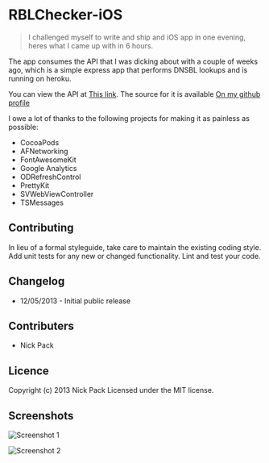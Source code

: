 RBLChecker-iOS
==============
> I challenged myself to write and ship and iOS app in one evening, heres what I came up with in 6 hours.

The app consumes the API that I was dicking about with a couple of weeks ago, which is a simple express app that performs DNSBL lookups and is running on heroku. 

You can view the API at [This link](https://rblchecker.herokuapp.com).
The source for it is available [On my github profile](https://github.com/nickpack/RBLChecker)

I owe a lot of thanks to the following projects for making it as painless as possible:
* CocoaPods
* AFNetworking
* FontAwesomeKit
* Google Analytics
* ODRefreshControl
* PrettyKit
* SVWebViewController
* TSMessages

## Contributing
In lieu of a formal styleguide, take care to maintain the existing coding style. Add unit tests for any new or changed functionality. Lint and test your code.

## Changelog
* 12/05/2013 - Initial public release

## Contributers
* Nick Pack

## Licence
Copyright (c) 2013 Nick Pack
Licensed under the MIT license.	

## Screenshots
![Screenshot 1](http://a1.mzstatic.com/us/r30/Purple2/v4/7a/b9/54/7ab9544c-0b4d-d67b-1681-ea0e3dcbae83/mzl.agyegrsd.png?downloadKey=1368985023_ae3e8932e39f8a438dd8263081ab7d8b)

![Screenshot 2](http://a1.mzstatic.com/us/r30/Purple/v4/c1/a4/3f/c1a43fba-bffa-bcc9-1209-ab2645731c49/mzl.amwlxkna.png?downloadKey=1368985023_4f60300bc115fcd28a1c9f5738419d28)